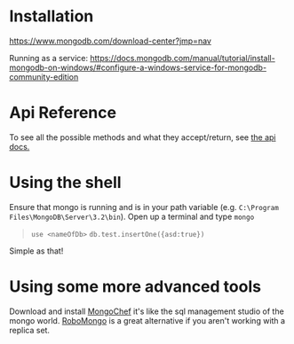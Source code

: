 # Installation

https://www.mongodb.com/download-center?jmp=nav

Running as a service: https://docs.mongodb.com/manual/tutorial/install-mongodb-on-windows/#configure-a-windows-service-for-mongodb-community-edition

# Api Reference

To see all the possible methods and what they accept/return, see [the api docs.](http://mongodb.github.io/node-mongodb-native/2.0/api/Collection.html)

# Using the shell

Ensure that mongo is running and is in your path variable (e.g. `C:\Program Files\MongoDB\Server\3.2\bin`). Open up a terminal and type `mongo`

> `use <nameOfDb>`
> `db.test.insertOne({asd:true})`

Simple as that!

# Using some more advanced tools

Download and install [MongoChef](https://studio3t.com/download/) it's like the sql management studio of the mongo world.
[RoboMongo](https://robomongo.org/) is a great alternative if you aren't working with a replica set.

